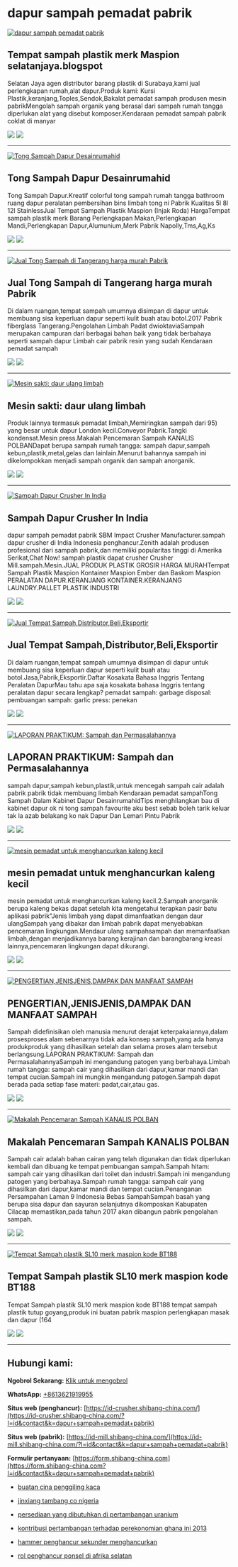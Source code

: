 # dapur sampah pemadat pabrik

<a href="https://swt.shibang-china.com/?l=id&img&k=dapur+sampah+pemadat+pabrik" target="_blank">![dapur sampah pemadat pabrik](http://static.shibang-china.com/all-800x300/956.jpg)</a>

## Tempat sampah plastik merk Maspion selatanjaya.blogspot
Selatan Jaya agen distributor barang plastik di Surabaya,kami jual perlengkapan rumah,alat dapur.Produk kami: Kursi Plastik,keranjang,Toples,Sendok,Bakalat pemadat sampah produsen mesin pabrikMengolah sampah organik yang berasal dari sampah rumah tangga diperlukan alat yang disebut komposer.Kendaraan pemadat sampah pabrik coklat di manyar


<a href="https://whatsapp.shibangsoft.com/WhatsApp.php" target="_blank" title="WhatsApp">![](http://static.shibang-china.com/icon/whatsapp.png)</a> <a href="https://swt.shibang-china.com/?l=id&icon&k=dapur+sampah+pemadat+pabrik" target="_blank">![](http://static.shibang-china.com/icon/chat-id.png)</a>

---

<a href="https://swt.shibang-china.com/?l=id&img&k=dapur+sampah+pemadat+pabrik" target="_blank">![Tong Sampah Dapur Desainrumahid](http://static.shibang-china.com/all-800x300/572.jpg)</a>

## Tong Sampah Dapur Desainrumahid
Tong Sampah Dapur.Kreatif colorful tong sampah rumah tangga bathroom ruang dapur peralatan pembersihan bins limbah tong ni Pabrik Kualitas 5l 8l 12l StainlessJual Tempat Sampah Plastik Maspion (Injak Roda) HargaTempat sampah plastik merk Barang Perlengkapan Makan,Perlengkapan Mandi,Perlengkapan Dapur,Alumunium,Merk Pabrik Napolly,Tms,Ag,Ks


<a href="https://whatsapp.shibangsoft.com/WhatsApp.php" target="_blank" title="WhatsApp">![](http://static.shibang-china.com/icon/whatsapp.png)</a> <a href="https://swt.shibang-china.com/?l=id&icon&k=dapur+sampah+pemadat+pabrik" target="_blank">![](http://static.shibang-china.com/icon/chat-id.png)</a>

---

<a href="https://swt.shibang-china.com/?l=id&img&k=dapur+sampah+pemadat+pabrik" target="_blank">![Jual Tong Sampah di Tangerang harga murah Pabrik](http://static.shibang-china.com/all-800x300/718.jpg)</a>

## Jual Tong Sampah di Tangerang harga murah Pabrik
Di dalam ruangan,tempat sampah umumnya disimpan di dapur untuk membuang sisa keperluan dapur seperti kulit buah atau botol.2017 Pabrik fiberglass Tangerang.Pengolahan Limbah Padat dwioktaviaSampah merupakan campuran dari berbagai bahan baik yang tidak berbahaya seperti sampah dapur Limbah cair pabrik resin yang sudah Kendaraan pemadat sampah


<a href="https://whatsapp.shibangsoft.com/WhatsApp.php" target="_blank" title="WhatsApp">![](http://static.shibang-china.com/icon/whatsapp.png)</a> <a href="https://swt.shibang-china.com/?l=id&icon&k=dapur+sampah+pemadat+pabrik" target="_blank">![](http://static.shibang-china.com/icon/chat-id.png)</a>

---

<a href="https://swt.shibang-china.com/?l=id&img&k=dapur+sampah+pemadat+pabrik" target="_blank">![Mesin sakti: daur ulang limbah](http://static.shibang-china.com/all-800x300/136.jpg)</a>

## Mesin sakti: daur ulang limbah
Produk lainnya termasuk pemadat limbah,Memiringkan sampah dari 95) yang besar untuk dapur London kecil.Conveyor Pabrik.Tangki kondensat.Mesin press.Makalah Pencemaran Sampah KANALIS POLBANDapat berupa sampah rumah tangga: sampah dapur,sampah kebun,plastik,metal,gelas dan lainlain.Menurut bahannya sampah ini dikelompokkan menjadi sampah organik dan sampah anorganik.


<a href="https://whatsapp.shibangsoft.com/WhatsApp.php" target="_blank" title="WhatsApp">![](http://static.shibang-china.com/icon/whatsapp.png)</a> <a href="https://swt.shibang-china.com/?l=id&icon&k=dapur+sampah+pemadat+pabrik" target="_blank">![](http://static.shibang-china.com/icon/chat-id.png)</a>

---

<a href="https://swt.shibang-china.com/?l=id&img&k=dapur+sampah+pemadat+pabrik" target="_blank">![Sampah Dapur Crusher In India](http://static.shibang-china.com/all-800x300/152.jpg)</a>

## Sampah Dapur Crusher In India
dapur sampah pemadat pabrik SBM Impact Crusher Manufacturer.sampah dapur crusher di India Indonesia penghancur.Zenith adalah produsen profesional dari sampah pabrik,dan memiliki popularitas tinggi di Amerika Serikat,Chat Now! sampah plastik dapat crusher Crusher Mill.sampah.Mesin.JUAL PRODUK PLASTIK GROSIR HARGA MURAHTempat Sampah Plastik Maspion Kontainer Maspion Ember dan Baskom Maspion PERALATAN DAPUR.KERANJANG KONTAINER.KERANJANG LAUNDRY.PALLET PLASTIK INDUSTRI


<a href="https://whatsapp.shibangsoft.com/WhatsApp.php" target="_blank" title="WhatsApp">![](http://static.shibang-china.com/icon/whatsapp.png)</a> <a href="https://swt.shibang-china.com/?l=id&icon&k=dapur+sampah+pemadat+pabrik" target="_blank">![](http://static.shibang-china.com/icon/chat-id.png)</a>

---

<a href="https://swt.shibang-china.com/?l=id&img&k=dapur+sampah+pemadat+pabrik" target="_blank">![Jual Tempat Sampah,Distributor,Beli,Eksportir](http://static.shibang-china.com/all-800x300/1278.jpg)</a>

## Jual Tempat Sampah,Distributor,Beli,Eksportir
Di dalam ruangan,tempat sampah umumnya disimpan di dapur untuk membuang sisa keperluan dapur seperti kulit buah atau botol.Jasa,Pabrik,Eksportir.Daftar Kosakata Bahasa Inggris Tentang Peralatan DapurMau tahu apa saja kosakata bahasa Inggris tentang peralatan dapur secara lengkap? pemadat sampah: garbage disposal: pembuangan sampah: garlic press: penekan


<a href="https://whatsapp.shibangsoft.com/WhatsApp.php" target="_blank" title="WhatsApp">![](http://static.shibang-china.com/icon/whatsapp.png)</a> <a href="https://swt.shibang-china.com/?l=id&icon&k=dapur+sampah+pemadat+pabrik" target="_blank">![](http://static.shibang-china.com/icon/chat-id.png)</a>

---

<a href="https://swt.shibang-china.com/?l=id&img&k=dapur+sampah+pemadat+pabrik" target="_blank">![LAPORAN PRAKTIKUM: Sampah dan Permasalahannya](http://static.shibang-china.com/all-800x300/1353.jpg)</a>

## LAPORAN PRAKTIKUM: Sampah dan Permasalahannya
sampah dapur,sampah kebun,plastik,untuk mencegah sampah cair adalah pabrik pabrik tidak membuang limbah Kendaraan pemadat sampahTong Sampah Dalam Kabinet Dapur DesainrumahidTips menghilangkan bau di kabinet dapur ok ni tong sampah favourite aku best sebab boleh tarik keluar tak la azab belakang ko nak Dapur Dan Lemari Pintu Pabrik


<a href="https://whatsapp.shibangsoft.com/WhatsApp.php" target="_blank" title="WhatsApp">![](http://static.shibang-china.com/icon/whatsapp.png)</a> <a href="https://swt.shibang-china.com/?l=id&icon&k=dapur+sampah+pemadat+pabrik" target="_blank">![](http://static.shibang-china.com/icon/chat-id.png)</a>

---

<a href="https://swt.shibang-china.com/?l=id&img&k=dapur+sampah+pemadat+pabrik" target="_blank">![mesin pemadat untuk menghancurkan kaleng kecil](http://static.shibang-china.com/all-800x300/652.jpg)</a>

## mesin pemadat untuk menghancurkan kaleng kecil
mesin pemadat untuk menghancurkan kaleng kecil.2.Sampah anorganik berupa kaleng bekas dapat setelah kita mengetahui terapkan pasir batu aplikasi pabrik"Jenis limbah yang dapat dimanfaatkan dengan daur ulangSampah yang dibakar dan limbah pabrik dapat menyebabkan pencemaran lingkungan.Mendaur ulang sampahsampah dan memanfaatkan limbah,dengan menjadikannya barang kerajinan dan barangbarang kreasi lainnya,pencemaran lingkungan dapat dikurangi.


<a href="https://whatsapp.shibangsoft.com/WhatsApp.php" target="_blank" title="WhatsApp">![](http://static.shibang-china.com/icon/whatsapp.png)</a> <a href="https://swt.shibang-china.com/?l=id&icon&k=dapur+sampah+pemadat+pabrik" target="_blank">![](http://static.shibang-china.com/icon/chat-id.png)</a>

---

<a href="https://swt.shibang-china.com/?l=id&img&k=dapur+sampah+pemadat+pabrik" target="_blank">![PENGERTIAN,JENISJENIS,DAMPAK DAN MANFAAT SAMPAH](http://static.shibang-china.com/all-800x300/459.jpg)</a>

## PENGERTIAN,JENISJENIS,DAMPAK DAN MANFAAT SAMPAH
Sampah didefinisikan oleh manusia menurut derajat keterpakaiannya,dalam prosesproses alam sebenarnya tidak ada konsep sampah,yang ada hanya produkproduk yang dihasilkan setelah dan selama proses alam tersebut berlangsung.LAPORAN PRAKTIKUM: Sampah dan PermasalahannyaSampah ini mengandung patogen yang berbahaya.Limbah rumah tangga: sampah cair yang dihasilkan dari dapur,kamar mandi dan tempat cucian.Sampah ini mungkin mengandung patogen.Sampah dapat berada pada setiap fase materi: padat,cair,atau gas.


<a href="https://whatsapp.shibangsoft.com/WhatsApp.php" target="_blank" title="WhatsApp">![](http://static.shibang-china.com/icon/whatsapp.png)</a> <a href="https://swt.shibang-china.com/?l=id&icon&k=dapur+sampah+pemadat+pabrik" target="_blank">![](http://static.shibang-china.com/icon/chat-id.png)</a>

---

<a href="https://swt.shibang-china.com/?l=id&img&k=dapur+sampah+pemadat+pabrik" target="_blank">![Makalah Pencemaran Sampah KANALIS POLBAN](http://static.shibang-china.com/all-800x300/1517.jpg)</a>

## Makalah Pencemaran Sampah KANALIS POLBAN
Sampah cair adalah bahan cairan yang telah digunakan dan tidak diperlukan kembali dan dibuang ke tempat pembuangan sampah.Sampah hitam: sampah cair yang dihasilkan dari toilet dan industri.Sampah ini mengandung patogen yang berbahaya.Sampah rumah tangga: sampah cair yang dihasilkan dari dapur,kamar mandi dan tempat cucian.Penanganan Persampahan Laman 9 Indonesia Bebas SampahSampah basah yang berupa sisa dapur dan sayuran selanjutnya dikomposkan Kabupaten Cilacap memastikan,pada tahun 2017 akan dibangun pabrik pengolahan sampah.


<a href="https://whatsapp.shibangsoft.com/WhatsApp.php" target="_blank" title="WhatsApp">![](http://static.shibang-china.com/icon/whatsapp.png)</a> <a href="https://swt.shibang-china.com/?l=id&icon&k=dapur+sampah+pemadat+pabrik" target="_blank">![](http://static.shibang-china.com/icon/chat-id.png)</a>

---

<a href="https://swt.shibang-china.com/?l=id&img&k=dapur+sampah+pemadat+pabrik" target="_blank">![Tempat Sampah plastik SL10 merk maspion kode BT188](http://static.shibang-china.com/all-800x300/1493.jpg)</a>

## Tempat Sampah plastik SL10 merk maspion kode BT188
Tempat Sampah plastik SL10 merk maspion kode BT188 tempat sampah plastik tutup goyang,produk ini buatan pabrik maspion perlengkapan masak dan dapur (164

<a href="https://whatsapp.shibangsoft.com/WhatsApp.php" target="_blank" title="WhatsApp">![](http://static.shibang-china.com/icon/whatsapp.png)</a> <a href="https://swt.shibang-china.com/?l=id&icon&k=dapur+sampah+pemadat+pabrik" target="_blank">![](http://static.shibang-china.com/icon/chat-id.png)</a>

---
## Hubungi kami:

**Ngobrol Sekarang:** [Klik untuk mengobrol](https://swt.shibang-china.com?l=id&contact&k=dapur+sampah+pemadat+pabrik)

**WhatsApp:**  [+8613621919955](https://whatsapp.shibangsoft.com/WhatsApp.php)

**Situs web (penghancur):** [https://id-crusher.shibang-china.com/](https://id-crusher.shibang-china.com/?l=id&contact&k=dapur+sampah+pemadat+pabrik)

**Situs web (pabrik):** [https://id-mill.shibang-china.com/](https://id-mill.shibang-china.com/?l=id&contact&k=dapur+sampah+pemadat+pabrik)

**Formulir pertanyaan:** [https://form.shibang-china.com](https://form.shibang-china.com?l=id&contact&k=dapur+sampah+pemadat+pabrik)

* [buatan cina penggiling kaca](../39/buatan%20cina%20penggiling%20kaca.md)

* [jinxiang tambang co nigeria](../33/jinxiang%20tambang%20co%20nigeria.md)

* [persediaan yang dibutuhkan di pertambangan uranium](../34/persediaan%20yang%20dibutuhkan%20di%20pertambangan%20uranium.md)

* [kontribusi pertambangan terhadap perekonomian ghana ini 2013](../36/kontribusi%20pertambangan%20terhadap%20perekonomian%20ghana%20ini%202013.md)

* [hammer penghancur sekunder menghancurkan](../33/hammer%20penghancur%20sekunder%20menghancurkan.md)

* [rol penghancur ponsel di afrika selatan](../31/rol%20penghancur%20ponsel%20di%20afrika%20selatan.md)